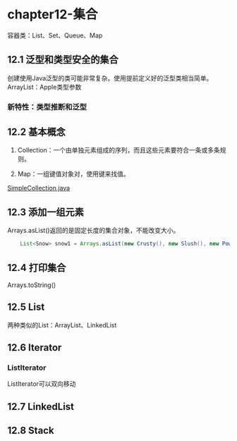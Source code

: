 # chapter12-集合
容器类：List、Set、Queue、Map

## 12.1 泛型和类型安全的集合
创建使用Java泛型的类可能非常复杂。使用提前定义好的泛型类相当简单。
ArrayList<Apple>：Apple类型参数

### 新特性：类型推断和泛型

## 12.2 基本概念
1. Collection：一个由单独元素组成的序列，而且这些元素要符合一条或多条规则。

2. Map：一组键值对象对，使用键来找值。

[SimpleCollection.java](src/chapter12/collections/SimpleCollection.java) 

## 12.3 添加一组元素
Arrays.asList()返回的是固定长度的集合对象，不能改变大小。
```java
    List<Snow> snow1 = Arrays.asList(new Crusty(), new Slush(), new Powder());
```

## 12.4 打印集合
Arrays.toString()

## 12.5 List
两种类似的List：ArrayList、LinkedList

## 12.6 Iterator

### ListIterator

ListIterator可以双向移动

## 12.7 LinkedList

## 12.8 Stack


